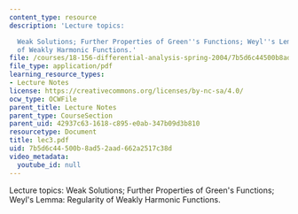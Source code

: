 ```yaml
---
content_type: resource
description: 'Lecture topics:

  Weak Solutions; Further Properties of Green''s Functions; Weyl''s Lemma: Regularity
  of Weakly Harmonic Functions.'
file: /courses/18-156-differential-analysis-spring-2004/7b5d6c44500b8ad52aad662a2517c38d_lec3.pdf
file_type: application/pdf
learning_resource_types:
- Lecture Notes
license: https://creativecommons.org/licenses/by-nc-sa/4.0/
ocw_type: OCWFile
parent_title: Lecture Notes
parent_type: CourseSection
parent_uid: 42937c63-1618-c895-e0ab-347b09d3b810
resourcetype: Document
title: lec3.pdf
uid: 7b5d6c44-500b-8ad5-2aad-662a2517c38d
video_metadata:
  youtube_id: null
---
```

Lecture topics:
Weak Solutions; Further Properties of Green's Functions; Weyl's Lemma: Regularity of Weakly Harmonic Functions.